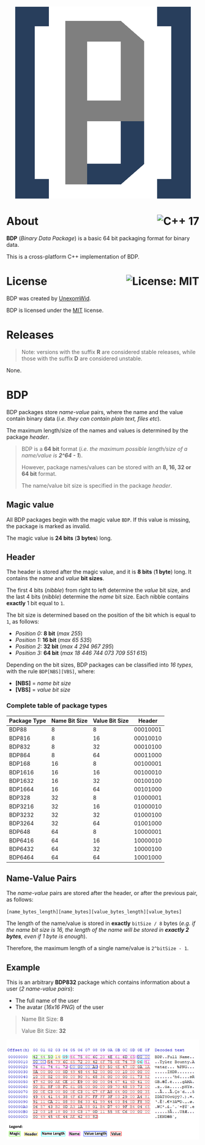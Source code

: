 <p align="center">
  <img src="img/logo.png" alt="BDP">
</p>

# About <a href="https://en.wikipedia.org/wiki/C%2B%2B17"><img align="right" src="https://img.shields.io/badge/C%2B%2B-17-00599C?logo=C%2B%2B" alt="C++ 17" /></a>
**BDP** (_Binary Data Package_) is a basic 64 bit packaging format for binary data.

This is a cross-platform C++ implementation of BDP.

# License <a href="https://github.com/UnexomWid/BDP/blob/master/LICENSE"><img align="right" src="https://img.shields.io/badge/License-MIT-blue.svg" alt="License: MIT" /></a>
BDP was created by [UnexomWid](https://uw.exom.dev).

BDP is licensed under the [MIT](https://github.com/UnexomWid/BDP/blob/master/LICENSE) license.

# Releases

>Note: versions with the suffix **R** are considered stable releases, while those with the suffix **D** are considered unstable.

None.

# BDP
BDP packages store _name-value_ pairs, where the name and the value contain binary data (_i.e. they can contain plain text, files etc_).

The maximum length/size of the names and values is determined by the package _header_.

> BDP is a **64 bit** format (_i.e. the maximum possible length/size of a name/value is **2^64 - 1**_).
>
> However, package names/values can be stored with an **8, 16, 32 or 64 bit** format.
>
> The name/value bit size is specified in the package _header_.

## Magic value
All BDP packages begin with the magic value `BDP`. If this value is missing, the package is marked as invalid.

The magic value is **24 bits** (**3 bytes**) long.

## Header
The header is stored after the magic value, and it is **8 bits** (**1 byte**) long. It contains the _name_ and _value_ **bit sizes**.

The first 4 bits (_nibble_) from right to left determine the _value_ bit size, and the last 4 bits (_nibble_) determine the _name_ bit size. Each nibble contains **exactly** 1 bit equal to `1`.

The bit size is determined based on the position of the bit which is equal to `1`, as follows:

* _Position 0:_ **8 bit** (_max 255_)
* _Position 1:_ **16 bit** (_max 65 535_)
* _Position 2:_ **32 bit** (_max 4 294 967 295_)
* _Position 3:_ **64 bit** (_max 18 446 744 073 709 551 615_)

Depending on the bit sizes, BDP packages can be classified into _16 types_, with the rule `BDP[NBS][VBS]`, where:

* **[NBS]** = _name bit size_
* **[VBS]** = _value bit size_

### Complete table of package types

| Package Type | Name Bit Size | Value Bit Size | Header   |
|--------------|---------------|----------------|----------|
| BDP88        | 8             | 8              | 00010001 |
| BDP816       | 8             | 16             | 00010010 |
| BDP832       | 8             | 32             | 00010100 |
| BDP864       | 8             | 64             | 00011000 |
| BDP168       | 16            | 8              | 00100001 |
| BDP1616      | 16            | 16             | 00100010 |
| BDP1632      | 16            | 32             | 00100100 |
| BDP1664      | 16            | 64             | 00101000 |
| BDP328       | 32            | 8              | 01000001 |
| BDP3216      | 32            | 16             | 01000010 |
| BDP3232      | 32            | 32             | 01000100 |
| BDP3264      | 32            | 64             | 01001000 |
| BDP648       | 64            | 8              | 10000001 |
| BDP6416      | 64            | 16             | 10000010 |
| BDP6432      | 64            | 32             | 10000100 |
| BDP6464      | 64            | 64             | 10001000 |

## Name-Value Pairs

The _name-value_ pairs are stored after the header, or after the previous pair, as follows:

`[name_bytes_length][name_bytes][value_bytes_length][value_bytes]`

The length of the name/value is stored in **exactly** `bitSize / 8` bytes (_e.g. if the name bit size is 16, the length of the name will be stored in **exactly 2 bytes**, even if 1 byte is enough_).

Therefore, the maximum length of a single name/value is `2^bitSize - 1`.

## Example

This is an arbitrary **BDP832** package which contains information about a user (_2 name-value pairs_):

* The full name of the user
* The avatar (_16x16 PNG_) of the user

> Name Bit Size: **8**
>
> Value Bit Size: **32**

<p align="center">
   <img src="img/bdp832.png" alt="BDP">
</p>